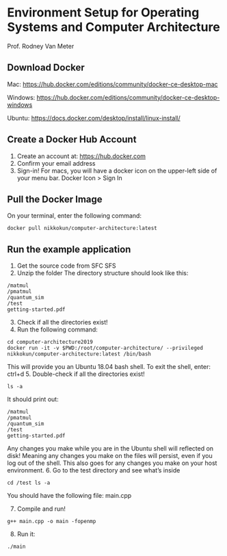 # Environment Setup for Operating Systems and Computer Architecture
Prof. Rodney Van Meter

## Download Docker
Mac: https://hub.docker.com/editions/community/docker-ce-desktop-mac

Windows: https://hub.docker.com/editions/community/docker-ce-desktop-windows

Ubuntu: https://docs.docker.com/desktop/install/linux-install/

## Create a Docker Hub Account
1. Create an account at: https://hub.docker.com
2. Confirm your email address
3. Sign-in! For macs, you will have a docker icon on the upper-left side of your menu bar.
Docker Icon > Sign In

## Pull the Docker Image
On your terminal, enter the following command: 

```
docker pull nikkokun/computer-architecture:latest
```

## Run the example application
1. Get the source code from SFC SFS
2. Unzip the folder
The directory structure should look like this:

```
/matmul
/pmatmul 
/quantum_sim 
/test 
getting-started.pdf
```
   
3. Check if all the directories exist!
4. Run the following command: 

```
cd computer-architecture2019
docker run -it -v $PWD:/root/computer-architecture/ --privileged nikkokun/computer-architecture:latest /bin/bash
```

This will provide you an Ubuntu 18.04 bash shell. To exit the shell, enter: ctrl+d 5. Double-check if all the directories exist!

```
ls -a 
```
It should print out:

```
/matmul
/pmatmul 
/quantum_sim 
/test 
getting-started.pdf
```

Any changes you make while you are in the Ubuntu shell will reflected on disk! Meaning any changes you make on the files will persist, even if you log out of the shell. This also goes for any changes you make on your host environment.
6. Go to the test directory and see what’s inside
```
cd /test ls -a
```
You should have the following file: main.cpp

7. Compile and run!
```
g++ main.cpp -o main -fopenmp 
```

8. Run it:
```
./main 
```
